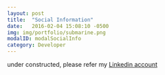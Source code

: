 ```yaml
---
layout: post
title:  "Social Information"
date:   2016-02-04 15:08:10 -0500
img: img/portfolio/submarine.png
modalID: modalSocialInfo
category: Developer
---
```


under constructed, please refer my [Linkedin account](https://www.linkedin.com/in/xinerd)